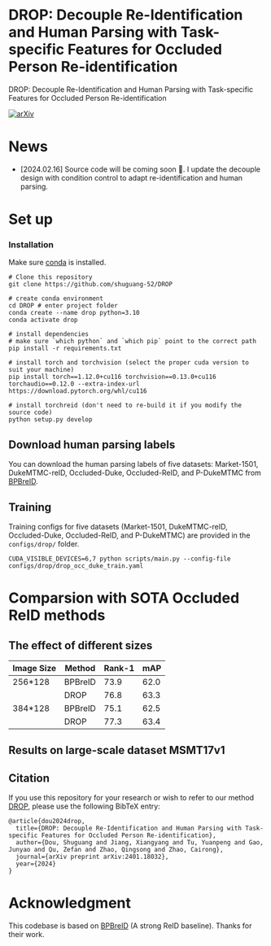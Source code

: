 # DROP: Decouple Re-Identification and Human Parsing with Task-specific Features for Occluded Person Re-identification
DROP: Decouple Re-Identification and Human Parsing with Task-specific Features for Occluded Person Re-identification

[![arXiv](https://img.shields.io/badge/arXiv-2401.18032-<COLOR>.svg)](https://arxiv.org/abs/2401.18032)

# News
- [2024.02.16] Source code will be coming soon 🚀. I update the decouple design with condition control to adapt re-identification and human parsing.

# Set up
### Installation
Make sure [conda](https://www.anaconda.com/distribution/) is installed.

    # Clone this repository
    git clone https://github.com/shuguang-52/DROP

    # create conda environment
    cd DROP # enter project folder
    conda create --name drop python=3.10
    conda activate drop
    
    # install dependencies
    # make sure `which python` and `which pip` point to the correct path
    pip install -r requirements.txt
    
    # install torch and torchvision (select the proper cuda version to suit your machine)
    pip install torch==1.12.0+cu116 torchvision==0.13.0+cu116 torchaudio==0.12.0 --extra-index-url https://download.pytorch.org/whl/cu116
    
    # install torchreid (don't need to re-build it if you modify the source code)
    python setup.py develop

## Download human parsing labels
You can download the human parsing labels of five datasets: Market-1501, DukeMTMC-reID, Occluded-Duke, Occluded-ReID, and P-DukeMTMC from [BPBreID](https://github.com/VlSomers/bpbreid?tab=readme-ov-file#download-human-parsing-labels).


## Training
Training configs for five datasets (Market-1501, DukeMTMC-reID, Occluded-Duke, Occluded-ReID, and P-DukeMTMC) are provided in the `configs/drop/` folder. 

    CUDA_VISIBLE_DEVICES=6,7 python scripts/main.py --config-file configs/drop/drop_occ_duke_train.yaml

# Comparsion with SOTA Occluded ReID methods

## The effect of different sizes


| Image Size | Method | Rank-1 | mAP  |
|------------|--------|--------|------|
| 256*128    | BPBreID| 73.9   |  62.0|
|            | DROP   | 76.8   | 63.3 |
| 384*128    | BPBreID| 75.1   | 62.5 |
|            | DROP   | 77.3   | 63.4 |

## Results on large-scale dataset MSMT17v1



## Citation
If you use this repository for your research or wish to refer to our method [DROP](https://arxiv.org/abs/2401.18032), please use the following BibTeX entry:
```
@article{dou2024drop,
  title={DROP: Decouple Re-Identification and Human Parsing with Task-specific Features for Occluded Person Re-identification},
  author={Dou, Shuguang and Jiang, Xiangyang and Tu, Yuanpeng and Gao, Junyao and Qu, Zefan and Zhao, Qingsong and Zhao, Cairong},
  journal={arXiv preprint arXiv:2401.18032},
  year={2024}
}
```


# Acknowledgment
This codebase is based on [BPBreID](https://github.com/VlSomers/bpbreid) (A strong ReID baseline). Thanks for their work.
